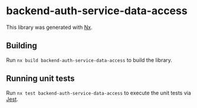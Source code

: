 # backend-auth-service-data-access

This library was generated with [Nx](https://nx.dev).

## Building

Run `nx build backend-auth-service-data-access` to build the library.

## Running unit tests

Run `nx test backend-auth-service-data-access` to execute the unit tests via [Jest](https://jestjs.io).
